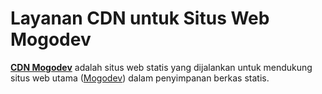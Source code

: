 # Layanan CDN untuk Situs Web Mogodev

[**CDN Mogodev**](https://cdn.mogodev.id/) adalah situs web statis yang dijalankan untuk mendukung situs web utama ([Mogodev](https://www.mogodev.id/)) dalam penyimpanan berkas statis.
